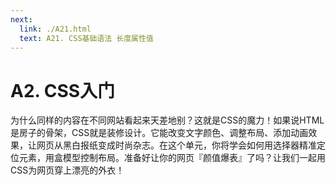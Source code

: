 ```yaml
---
next:
  link: ./A21.html
  text: A21. CSS基础语法 长度属性值
---
```


# A2. CSS入门

为什么同样的内容在不同网站看起来天差地别？这就是CSS的魔力！如果说HTML是房子的骨架，CSS就是装修设计。它能改变文字颜色、调整布局、添加动画效果，让网页从黑白报纸变成时尚杂志。在这个单元，你将学会如何用选择器精准定位元素，用盒模型控制布局。准备好让你的网页『颜值爆表』了吗？让我们一起用CSS为网页穿上漂亮的外衣！
